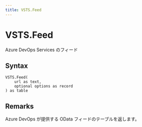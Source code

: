 ```yaml
---
title: VSTS.Feed
---
```


# VSTS.Feed


Azure DevOps Services のフィード


## Syntax

```powerquery
VSTS.Feed(
    url as text,
    optional options as record
) as table
```


## Remarks

Azure DevOps が提供する OData フィードのテーブルを返します。


